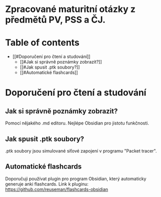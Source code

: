 # Zpracované maturitní otázky z předmětů PV, PSS a ČJ.

# Table of contents
- [[#Doporučení pro čtení a studování]]
	- [[#Jak si správně poznámky zobrazit?]]
	- [[#Jak spusit .ptk soubory?]]
	- [[#Automatické flashcards]]

# Doporučení pro čtení a studování
## Jak si správně poznámky zobrazit?
Pomocí nějakého .md editoru. Nejlépe Obsidian pro jistotu funkčnosti.

## Jak spusit .ptk soubory?
.ptk soubory jsou simulované síťové zapojení v programu "Packet tracer".

## Automatické flashcards
Doporučuji používat plugin pro program Obsidian, který automaticky generuje anki flashcards.
Link k pluginu: https://github.com/reuseman/flashcards-obsidian
